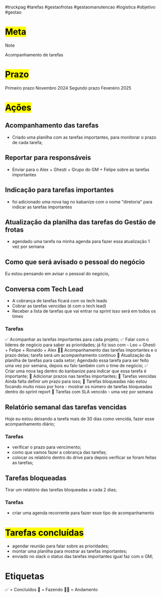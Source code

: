 #truckpag #tarefas #gestaofrotas #gestaomanutencao #logistica #objetivo #gestao 

# <mark class="hltr-r">Meta</mark> 

> [!NOTE]
> Acompanhamento de tarefas

# <mark class="hltr-r">Prazo</mark>
Primeiro prazo Novembro 2024 
Segundo prazo Fevereiro 2025
# <mark class="hltr-r">Ações</mark>
## Acompanhamento das tarefas 
- Criado uma planilha com as tarefas importantes, para monitorar o prazo de cada tarefa; 
## Reportar para responsáveis
- Enviar para o Alex + Ghesti + Grupo do GM + Felipe sobre as tarefas importantes
## Indicação para tarefas importantes 
- foi adicionado uma nova tag no kabanize com o nome "diretoria" para indicar as tarefas importantes
## Atualização da planilha das tarefas do Gestão de frotas 
- agendado uma tarefa na minha agenda para fazer essa atualização 1 vez por semana
## Como que será avisado o pessoal do negócio 
Eu estou pensando em avisar o pessoal do negócio, 

## Conversa com Tech Lead
- A cobrança de tarefas ficará com os tech leads 
- Cobrar as tarefas vencidas (é com o tech lead)
- Receber a lista de tarefas que vai entrar na sprint isso será em todos os times
### Tarefas
✅ Acompanhar as tarefas importantes para cada projeto; 
✅ Falar com o lideres de negócio para saber as prioridades; 
	já fiz isso com - Leo + Ghesti + Felipe + Ronaldo + Alex
🚶‍♂️ Acompanhamento das tarefas importantes e o prazo delas;
	tarefa será um acompanhamento continuo
🚧 Atualização da planilha de tarefas para cada setor; 
	Agendado essa tarefa para ser feito uma vez por semana, depois eu falo também com o time de negócio; 
✅ Criar uma nova tag dentro do kanbanize para indicar que essa tarefa é importante; 
🚧 Adicionar prazos nas tarefas importantes;
🚧 Tarefas vencidas
	Ainda falta definir um prazo para isso; 
🚧 Tarefas bloqueadas
	não estou focando muito nisso por hora
	- mostrar os número de tarefas bloqueadas dentro do sprint report
🚧 Tarefas com SLA vencido
	- uma vez por semana 
## Relatório semanal das tarefas vencidas
Hoje eu estou deixando a tarefa mais de 30 dias como vencida, fazer esse acompanhamento diário; 
### Tarefas 
- verificar o prazo para vencimento; 
- como que vamos fazer a cobrança das tarefas; 
- colocar os relatório dentro do drive para depois verificar se foram feitas as tarefas; 

## Tarefas bloqueadas
Tirar um relatório das tarefas bloqueadas a cada 2 dias; 
### Tarefas 
- criar uma agenda recorrente para fazer esse tipo de acompanhamento

# <mark class="hltr-g">Tarefas concluídas</mark>
- agendar reunião para falar sobre as prioridades; 
- montar uma planilha para mostrar as tarefas importantes;
- enviado no slack o status das tarefas importantes igual faz com o GM; 

# Etiquetas 
✅ = Concluídos 
🚧 = Fazendo
🚶‍♂️ = Andamento

